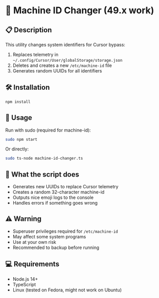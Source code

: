 # 🔄 Machine ID Changer (49.x work)

## 📋 Description
This utility changes system identifiers for Cursor bypass:
1. Replaces telemetry in `~/.config/Cursor/User/globalStorage/storage.json`
2. Deletes and creates a new `/etc/machine-id` file
3. Generates random UUIDs for all identifiers

## 🛠️ Installation

```bash
npm install
```

## 🚀 Usage

Run with sudo (required for machine-id):

```bash
sudo npm start
```

Or directly:

```bash
sudo ts-node machine-id-changer.ts
```

## 🔧 What the script does
- Generates new UUIDs to replace Cursor telemetry
- Creates a random 32-character machine-id
- Outputs nice emoji logs to the console
- Handles errors if something goes wrong

## ⚠️ Warning
- Superuser privileges required for `/etc/machine-id`
- May affect some system programs
- Use at your own risk
- Recommended to backup before running

## 💻 Requirements
- Node.js 14+
- TypeScript
- Linux (tested on Fedora, might not work on Ubuntu)
